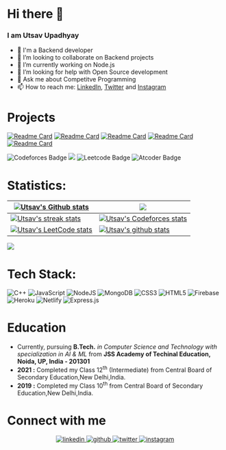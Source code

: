 # Hi there 👋

###  I am Utsav Upadhyay 
- 🔭 I'm a Backend developer<br>
- 👯 I’m looking to collaborate on Backend projects<br>
- 🌱 I’m currently working on Node.js<br>
- 🤔 I’m looking for help with Open Source development<br>
- 💬 Ask me about Competitve Programming<br>
- 📫 How to reach me: [LinkedIn](https://www.linkedin.com/in/utsavup/), [Twitter](https://x.com/utsav08_) and [Instagram](https://instagram.com/utsav08_)

# Projects  

[![Readme Card](https://github-readme-stats.vercel.app/api/pin/?username=UtsavUpadhyay08&repo=seed_bank&theme=highcontrast)](https://github.com/UtsavUpadhyay08/seed_bank)
[![Readme Card](https://github-readme-stats.vercel.app/api/pin/?username=UtsavUpadhyay08&repo=wcat_commands&theme=highcontrast)](https://github.com/UtsavUpadhyay08/wcat_commands)
[![Readme Card](https://github-readme-stats.vercel.app/api/pin/?username=UtsavUpadhyay08&repo=Github_issue_scraper&theme=highcontrast)](https://github.com/UtsavUpadhyay08/Github_issue_scraper)
[![Readme Card](https://github-readme-stats.vercel.app/api/pin/?username=UtsavUpadhyay08&repo=FileOrganiser&theme=highcontrast)](https://github.com/UtsavUpadhyay08/FileOrganiser)
[![Readme Card](https://github-readme-stats.vercel.app/api/pin/?username=UtsavUpadhyay08&repo=Cp_template&theme=highcontrast)](https://github.com/UtsavUpadhyay08/Cp_template)

![Codeforces Badge](https://codeforces-readme-stats.vercel.app/api/badge?username=utsav_upadhyay)
[![](https://visitcount.itsvg.in/api?id=UtsavUpadhyay08&icon=0&color=0)](https://visitcount.itsvg.in)
![Leetcode Badge](https://cp-logo.vercel.app/leetcode/utsav_upadhyay?logo=true)
![Atcoder Badge](https://cp-logo.vercel.app/atcoder/utsav_upadhyay?logo=true)


# Statistics:
|<a href="https://github-profile-summary-cards.vercel.app/api/cards/profile-details?username=UtsavUpadhyay08&theme=github_dark"><img align="center" src="https://github-profile-summary-cards.vercel.app/api/cards/profile-details?username=UtsavUpadhyay08&theme=github_dark" alt="Utsav's Github stats" /></a> | <a href="https://github-readme-stats.vercel.app/api/top-langs/?username=UtsavUpadhyay08&layout=compact&theme=dark&hide_border=false&include_all_commits=true&count_private=true"><img align="center" src="https://github-readme-stats.vercel.app/api/top-langs/?username=UtsavUpadhyay08&theme=dark&hide_border=false&include_all_commits=true&count_private=true&layout=compact" /></a> |
| ------------- | ------------- |
| <a href="https://github-readme-streak-stats.herokuapp.com/?user=UtsavUpadhyay08&theme=dark&hide_border=false"><img align="center" src="https://github-readme-streak-stats.herokuapp.com/?user=UtsavUpadhyay08&theme=dark&hide_border=false" alt="Utsav's streak stats" /></a> | <a href="https://codeforces-readme-stats.vercel.app/api/card?username=utsav_upadhyay"><img align="center" src="https://codeforces-readme-stats.vercel.app/api/card?username=utsav_upadhyay" alt="Utsav's Codeforces stats" /></a> |
| <a href="https://leetcard.jacoblin.cool/utsav_upadhyay?ext=contest"><img align="center" src="https://leetcard.jacoblin.cool/utsav_upadhyay?ext=contest" alt="Utsav's LeetCode stats" /></a>| <a href="https://github-readme-stats.vercel.app/api?username=UtsavUpadhyay08"><img align="center" src="https://github-readme-stats.vercel.app/api?username=UtsavUpadhyay08" alt="Utsav's github stats" /></a> |

<img src="https://github-readme-activity-graph.vercel.app/graph?username=UtsavUpadhyay08&custom_title=Utsav%20Upadhyay%27s%20GitHub%20Activity%20Graph&bg_color=0D1117&color=7F3FBF&line=7F3FBF&point=7F3FBF&area_color=FFFFFF&title_color=FFFFFF&area=true"/>

# Tech Stack:
![C++](https://img.shields.io/badge/c++-%2300599C.svg?style=for-the-badge&logo=c%2B%2B&logoColor=white) ![JavaScript](https://img.shields.io/badge/javascript-%23323330.svg?style=for-the-badge&logo=javascript&logoColor=%23F7DF1E) ![NodeJS](https://img.shields.io/badge/node.js-6DA55F?style=for-the-badge&logo=node.js&logoColor=white) ![MongoDB](https://img.shields.io/badge/MongoDB-%234ea94b.svg?style=for-the-badge&logo=mongodb&logoColor=white) ![CSS3](https://img.shields.io/badge/css3-%231572B6.svg?style=for-the-badge&logo=css3&logoColor=white) ![HTML5](https://img.shields.io/badge/html5-%23E34F26.svg?style=for-the-badge&logo=html5&logoColor=white) ![Firebase](https://img.shields.io/badge/firebase-%23039BE5.svg?style=for-the-badge&logo=firebase) ![Heroku](https://img.shields.io/badge/heroku-%23430098.svg?style=for-the-badge&logo=heroku&logoColor=white) ![Netlify](https://img.shields.io/badge/netlify-%23000000.svg?style=for-the-badge&logo=netlify&logoColor=#00C7B7) ![Express.js](https://img.shields.io/badge/express.js-%23404d59.svg?style=for-the-badge&logo=express&logoColor=%2361DAFB)
# Education
- Currently, pursuing **B.Tech.** *in Computer Science and Technology with specialization in AI & ML* from **JSS Academy of Techinal Education, Noida, UP, India - 201301**
- **2021 :** Completed my Class 12<sup>th</sup> (Intermediate) from Central Board of Secondary Education,New Delhi,India.
- **2019 :** Completed my Class 10<sup>th</sup> from Central Board of Secondary Education,New Delhi,India.
  
# Connect with me  
<div align="center">
 <a href="https://www.linkedin.com/in/utsavup/" >
<img src=https://img.shields.io/badge/linkedin-%231E77B5.svg?&style=for-the-badge&logo=linkedin&logoColor=white alt=linkedin style="margin-bottom: 5px;" />
</a>
<a href="https://github.com/UtsavUpadhyay08" >
<img src=https://img.shields.io/badge/github-%2324292e.svg?&style=for-the-badge&logo=github&logoColor=white alt=github style="margin-bottom: 5px;" />
</a>
<a href="https://twitter.com/utsav08_" >
<img src=https://img.shields.io/badge/twitter-%2300acee.svg?&style=for-the-badge&logo=twitter&logoColor=white alt=twitter style="margin-bottom: 5px;" />
</a>
 <a href="https://instagram.com/utsav08_">
<img src=https://img.shields.io/badge/instagram-%23000000.svg?&style=for-the-badge&logo=instagram&logoColor=white alt=instagram style="margin-bottom: 5px;" />
</a>

</div><br>
<!--
**UtsavUpadhyay08/UtsavUpadhyay08** is a ✨ _special_ ✨ repository because its `README.md` (this file) appears on your GitHub profile.

Here are some ideas to get you started:

- 🔭 I’m currently working on ...
- 🌱 I’m currently learning ...
- 👯 I’m looking to collaborate on ...
- 🤔 I’m looking for help with ...
- 💬 Ask me about ...
- 📫 How to reach me: ...
- 😄 Pronouns: ...
- ⚡ Fun fact: ...

![Codechef Badge](https://cp-logo.vercel.app/codechef/utsav_upadhyay?logo=true)
--> 
